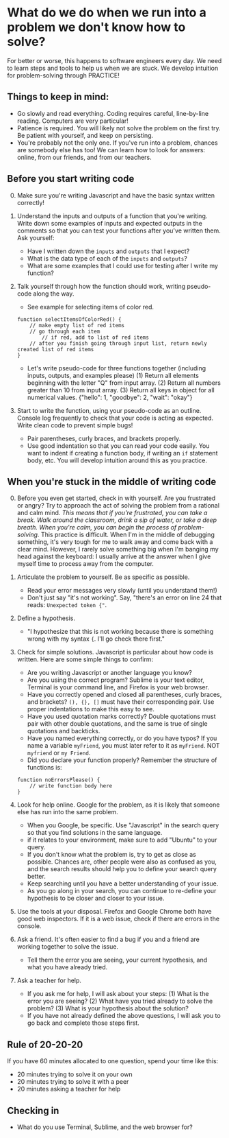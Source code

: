 # What do we do when we run into a problem we don't know how to solve? 
For better or worse, this happens to software engineers every day. 
We need to learn steps and tools to help us when we are stuck.
We develop intuition for problem-solving through PRACTICE!

## Things to keep in mind:
- Go slowly and read everything. Coding requires careful, line-by-line reading. Computers are very particular!
- Patience is required. You will likely not solve the problem on the first try. Be patient with yourself, and keep on persisting.
- You're probably not the only one. If you've run into a problem, chances are somebody else has too! We can learn how to look for answers: online, from our friends, and from our teachers.

## Before you start writing code
0. Make sure you're writing Javascript and have the basic syntax written correctly!
1. Understand the inputs and outputs of a function that you're writing. Write down some examples of inputs and expected outputs in the comments so that you can test your functions after you've written them. Ask yourself: 
	* Have I written down the `inputs` and `outputs` that I expect? 
	* What is the data type of each of the `inputs` and `outputs`?
	* What are some examples that I could use for testing after I write my function?

2. Talk yourself through how the function should work, writing pseudo-code along the way. 
	* See example for selecting items of color red. 
	```
	function selectItemsOfColorRed() {
		// make empty list of red items
		// go through each item
			// if red, add to list of red items 
		// after you finish going through input list, return newly created list of red items
	}
	```
	* Let's write pseudo-code for three functions together (including inputs, outputs, and examples please)
		(1) Return all elements beginning with the letter "Q" from input array.
		(2) Return all numbers greater than 10 from input array. 
		(3) Return all keys in object for all numerical values. {"hello": 1, "goodbye": 2, "wait": "okay"}

3. Start to write the function, using your pseudo-code as an outline. Console log frequently to check that your code is acting as expected. Write clean code to prevent simple bugs!
	* Pair parentheses, curly braces, and brackets properly. 
	* Use good indentation so that you can read your code easily. You want to indent if creating a function body, if writing an `if` statement body, etc. You will develop intuition around this as you practice.

## When you're stuck in the middle of writing code
0. Before you even get started, check in with yourself. Are you frustrated or angry? Try to approach the act of solving the problem from a rational and calm mind. 
*This means that if you're frustrated, you can take a break. Walk around the classroom, drink a sip of water, or take a deep breath. When you're calm, you can begin the process of problem-solving.*
This practice is difficult. When I'm in the middle of debugging something, it's very tough for me to walk away and come back with a clear mind. However, I rarely solve something big when I'm banging my head against the keyboard: I usually arrive at the answer when I give myself time to process away from the computer.

1. Articulate the problem to yourself. Be as specific as possible.  
	* Read your error messages very slowly (until you understand them!)
	* Don't just say "it's not working". Say, "there's an error on line 24 that reads: `Unexpected token {"`. 

2. Define a hypothesis. 
	* "I hypothesize that this is not working because there is something wrong with my syntax `{`. I'll go check there first."

3. Check for simple solutions. Javascript is particular about how code is written. Here are some simple things to confirm:
	* Are you writing Javascript or another language you know?
	* Are you using the correct program? Sublime is your text editor, Terminal is your command line, and Firefox is your web browser.
	* Have you correctly opened and closed all parentheses, curly braces, and brackets? `(), {}, []` must have their corresponding pair. Use proper indentations to make this easy to see. 
	* Have you used quotation marks correctly? Double quotations must pair with other double quotations, and the same is true of single quotations and backticks.
	* Have you named everything correctly, or do you have typos? If you name a variable `myFriend`, you must later refer to it as `myFriend`. NOT `myfriend` or `my Friend`. 
	* Did you declare your function properly? Remember the structure of functions is: 
	```
	function noErrorsPlease() {
		// write function body here
	}
	```
	
4. Look for help online. Google for the problem, as it is likely that someone else has run into the same problem. 
	* When you Google, be specific. Use "Javascript" in the search query so that you find solutions in the same language.
	* if it relates to your environment, make sure to add "Ubuntu" to your query.
	* If you don't know what the problem is, try to get as close as possible. Chances are, other people were also as confused as you, and the search results should help you to define your search query better. 
	* Keep searching until you have a better understanding of your issue.
	* As you go along in your search, you can continue to re-define your hypothesis to be closer and closer to your issue.

5. Use the tools at your disposal. Firefox and Google Chrome both have good web inspectors. If it is a web issue, check if there are errors in the console. 

6. Ask a friend. It's often easier to find a bug if you and a friend are working together to solve the issue. 
	* Tell them the error you are seeing, your current hypothesis, and what you have already tried. 

7. Ask a teacher for help.
	* If you ask me for help, I will ask about your steps: (1) What is the error you are seeing? (2) What have you tried already to solve the problem? (3) What is your hypothesis about the solution?
	* If you have not already defined the above questions, I will ask you to go back and complete those steps first.


## Rule of 20-20-20
If you have 60 minutes allocated to one question, spend your time like this:
- 20 minutes trying to solve it on your own
- 20 minutes trying to solve it with a peer
- 20 minutes asking a teacher for help

## Checking in
- What do you use Terminal, Sublime, and the web browser for?
